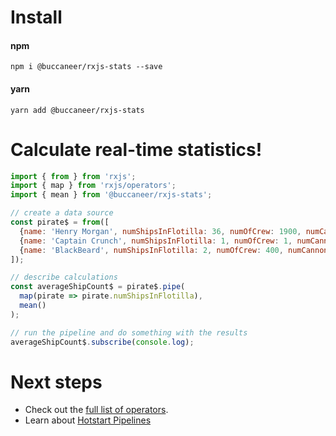 # Install

#### npm
```
npm i @buccaneer/rxjs-stats --save
```
#### yarn
```
yarn add @buccaneer/rxjs-stats
```

# Calculate real-time statistics!
```js
import { from } from 'rxjs';
import { map } from 'rxjs/operators';
import { mean } from '@buccaneer/rxjs-stats';

// create a data source
const pirate$ = from([
  {name: 'Henry Morgan', numShipsInFlotilla: 36, numOfCrew: 1900, numCannons: 240},
  {name: 'Captain Crunch', numShipsInFlotilla: 1, numOfCrew: 1, numCannons: 1},
  {name: 'BlackBeard', numShipsInFlotilla: 2, numOfCrew: 400, numCannons: 48},
]);

// describe calculations
const averageShipCount$ = pirate$.pipe(
  map(pirate => pirate.numShipsInFlotilla),
  mean()
);

// run the pipeline and do something with the results
averageShipCount$.subscribe(console.log);
```

# Next steps
* Check out the [full list of operators](https://app.gitbook.com/@brianbuccaneer/s/rxjs-stats/operators).
* Learn about [Hotstart Pipelines](https://app.gitbook.com/@brianbuccaneer/s/rxjs-stats/guides/warm-start)